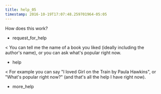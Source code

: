 ```yaml
---
title: help_05
timestamp: 2016-10-19T17:07:48.259701964-05:05
---
```


How does this work?
* request_for_help

< You can tell me the name of a book you liked (ideally including the author's name), or you can ask what's popular right now.
* help

< For example you can say "I loved Girl on the Train by Paula Hawkins", or "What's popular right now?" (and that's all the help I have right now). 
* more_help
